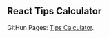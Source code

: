 ## React Tips Calculator

GitHun Pages: [Tips Calculator](https://talion426.github.io/react-tips-calculator/).